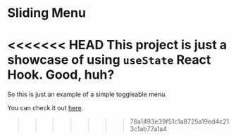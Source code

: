 # Sliding Menu

<<<<<<< HEAD
This project is just a showcase of using `useState` React Hook.
Good, huh?
=======
So this is just an example of a simple toggleable menu.

You can check it out [here](https://clever-bassi-faef24.netlify.app/).
>>>>>>> 78a1493e39f51c1a8725a19ed4c213c1ab77a1a4
